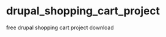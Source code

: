 drupal_shopping_cart_project
============================

free drupal shopping cart project download